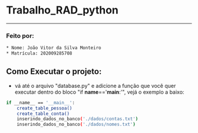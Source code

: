 # Trabalho_RAD_python
---

### Feito por:
```bash
* Nome: João Vitor da Silva Monteiro
* Matrícula: 202009285708
```

## Como Executar o projeto:
* vá até o arquivo "database.py" e adicione a função que você quer executar dentro do bloco "if ____name____=='____main____:'", vejá o exemplo a baixo:
```bash
if __name__ == '__main__':
    create_table_pessoa()
    create_table_conta()
    inserindo_dados_no_banco('./dados/contas.txt')
    inserindo_dados_no_banco('./dados/nomes.txt')
```
